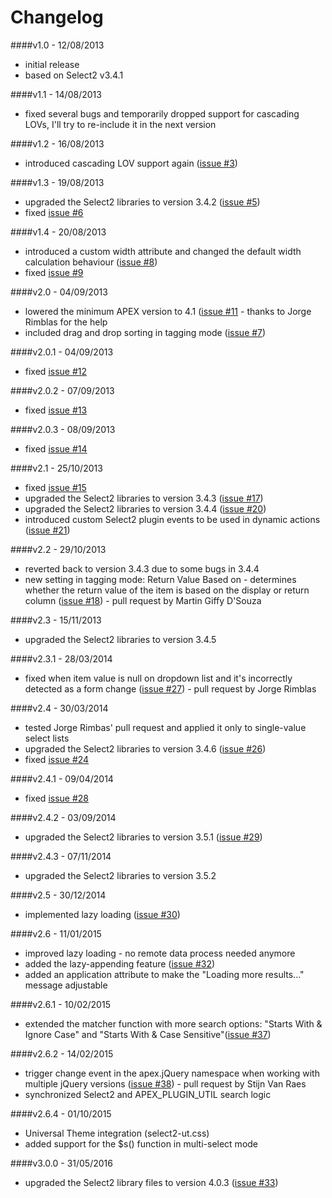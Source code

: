 Changelog
=========

####v1.0 - 12/08/2013
* initial release
* based on Select2 v3.4.1

####v1.1 - 14/08/2013
* fixed several bugs and temporarily dropped support for cascading LOVs, I'll try to re-include it in the next version

####v1.2 - 16/08/2013
* introduced cascading LOV support again ([issue #3](https://github.com/nbuytaert1/apex-select2/issues/3))

####v1.3 - 19/08/2013
* upgraded the Select2 libraries to version 3.4.2 ([issue #5](https://github.com/nbuytaert1/apex-select2/issues/5))
* fixed [issue #6](https://github.com/nbuytaert1/apex-select2/issues/6)

####v1.4 - 20/08/2013
* introduced a custom width attribute and changed the default width calculation behaviour ([issue #8](https://github.com/nbuytaert1/apex-select2/issues/8))
* fixed [issue #9](https://github.com/nbuytaert1/apex-select2/issues/9)

####v2.0 - 04/09/2013
* lowered the minimum APEX version to 4.1 ([issue #11](https://github.com/nbuytaert1/apex-select2/issues/11) - thanks to Jorge Rimblas for the help
* included drag and drop sorting in tagging mode ([issue #7](https://github.com/nbuytaert1/apex-select2/issues/7))

####v2.0.1 - 04/09/2013
* fixed [issue #12](https://github.com/nbuytaert1/apex-select2/issues/12)

####v2.0.2 - 07/09/2013
* fixed [issue #13](https://github.com/nbuytaert1/apex-select2/issues/13)

####v2.0.3 - 08/09/2013
* fixed [issue #14](https://github.com/nbuytaert1/apex-select2/issues/14)

####v2.1 - 25/10/2013
* fixed [issue #15](https://github.com/nbuytaert1/apex-select2/issues/15)
* upgraded the Select2 libraries to version 3.4.3 ([issue #17](https://github.com/nbuytaert1/apex-select2/issues/17))
* upgraded the Select2 libraries to version 3.4.4 ([issue #20](https://github.com/nbuytaert1/apex-select2/issues/20))
* introduced custom Select2 plugin events to be used in dynamic actions ([issue #21](https://github.com/nbuytaert1/apex-select2/issues/21))

####v2.2 - 29/10/2013
* reverted back to version 3.4.3 due to some bugs in 3.4.4
* new setting in tagging mode: ﻿Return Value Based on - determines whether ﻿the return value of the item is based on the display or return column ([issue #18](https://github.com/nbuytaert1/apex-select2/issues/18)) - pull request by Martin Giffy D'Souza

####v2.3 - 15/11/2013
* upgraded the Select2 libraries to version 3.4.5

####v2.3.1 - 28/03/2014
* fixed when item value is null on dropdown list and it's incorrectly detected as a form change ([issue #27](https://github.com/nbuytaert1/apex-select2/issues/27)) - pull request by Jorge Rimblas

####v2.4 - 30/03/2014
* tested Jorge Rimbas' pull request and applied it only to single-value select lists
* upgraded the Select2 libraries to version 3.4.6 ([issue #26](https://github.com/nbuytaert1/apex-select2/issues/26))
* fixed [issue #24](https://github.com/nbuytaert1/apex-select2/issues/24)

####v2.4.1 - 09/04/2014
* fixed [issue #28](https://github.com/nbuytaert1/apex-select2/issues/28)

####v2.4.2 - 03/09/2014
* upgraded the Select2 libraries to version 3.5.1 ([issue #29](https://github.com/nbuytaert1/apex-select2/issues/29))

####v2.4.3 - 07/11/2014
* upgraded the Select2 libraries to version 3.5.2

####v2.5 - 30/12/2014
* implemented lazy loading ([issue #30](https://github.com/nbuytaert1/apex-select2/issues/30))

####v2.6 - 11/01/2015
* improved lazy loading - no remote data process needed anymore
* added the lazy-appending feature ([issue #32](https://github.com/nbuytaert1/apex-select2/issues/32))
* added an application attribute to make the "Loading more results..." message adjustable

####v2.6.1 - 10/02/2015
* extended the matcher function with more search options: "Starts With & Ignore Case" and "Starts With & Case Sensitive"([issue #37](https://github.com/nbuytaert1/apex-select2/issues/37))

####v2.6.2 - 14/02/2015
* trigger change event in the apex.jQuery namespace when working with multiple jQuery versions ([issue #38](https://github.com/nbuytaert1/apex-select2/issues/38)) - pull request by Stijn Van Raes
* synchronized Select2 and APEX_PLUGIN_UTIL search logic

####v2.6.4 - 01/10/2015
* Universal Theme integration (select2-ut.css)
* added support for the $s() function in multi-select mode

####v3.0.0 - 31/05/2016
* upgraded the Select2 library files to version 4.0.3 ([issue #33](https://github.com/nbuytaert1/apex-select2/issues/33))